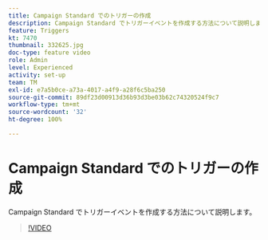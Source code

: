 ```yaml
---
title: Campaign Standard でのトリガーの作成
description: Campaign Standard でトリガーイベントを作成する方法について説明します。
feature: Triggers
kt: 7470
thumbnail: 332625.jpg
doc-type: feature video
role: Admin
level: Experienced
activity: set-up
team: TM
exl-id: e7a5b0ce-a73a-4017-a4f9-a28f6c5ba250
source-git-commit: 89df23d00913d36b93d3be03b62c74320524f9c7
workflow-type: tm+mt
source-wordcount: '32'
ht-degree: 100%

---
```


# Campaign Standard でのトリガーの作成

Campaign Standard でトリガーイベントを作成する方法について説明します。

>[!VIDEO](https://video.tv.adobe.com/v/332625?quality=12&learn=on)
